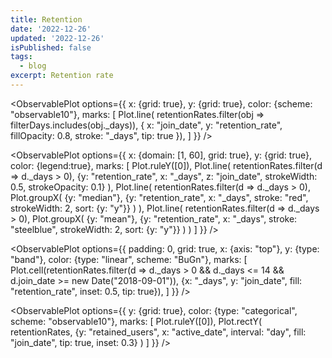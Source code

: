 ```yaml
---
title: Retention
date: '2022-12-26'
updated: '2022-12-26'
isPublished: false
tags:
  - blog
excerpt: Retention rate
---
```


<script>
    import ObservablePlot from '$lib/components/ObservablePlot.svelte';
    import * as Plot from '@observablehq/plot';
	import * as htl from 'htl';
    import data from '$lib/data/retention_rates.json';
    
    const filterDays = [1, 3, 7, 14, 28];

    const retentionRates = data.map(d => ({
        join_date: new Date(d.join_date),
        active_date: new Date(d.active_date),
        _days: +d._days,
        cohort_size: +d.cohort_size,
        retained_users: +d.retained_users,
        retention_rate: +d.retention_rate,
    }));

</script>

<ObservablePlot options={{
    x: {grid: true},
    y: {grid: true},
    color: {scheme: "observable10"},
    marks: [
      Plot.line(
        retentionRates.filter(obj => filterDays.includes(obj._days)),
        { x: "join_date", y: "retention_rate", fillOpacity: 0.8, stroke: "_days", tip: true }),
    ]
  }}
/>

<ObservablePlot options={{
        x: {domain: [1, 60], grid: true},
        y: {grid: true},
        color: {legend:true},
        marks: [
            Plot.ruleY([0]),
            Plot.line(
                retentionRates.filter(d => d._days > 0),
                {y: "retention_rate", x: "_days", z: "join_date", strokeWidth: 0.5, strokeOpacity: 0.1}
            ),
            Plot.line(
                retentionRates.filter(d => d._days > 0),
                Plot.groupX(
                    {y: "median"},
                    {y: "retention_rate", x: "_days", stroke: "red", strokeWidth: 2, sort: {y: "y"}}
                )
            ),
            Plot.line(
                retentionRates.filter(d => d._days > 0),
                Plot.groupX(
                {y: "mean"},
                {y: "retention_rate", x: "_days", stroke: "steelblue", strokeWidth: 2, sort: {y: "y"}}
                )
            )
        ]
    }}
/>

<ObservablePlot options={{
    padding: 0,
    grid: true,
    x: {axis: "top"},
    y: {type: "band"},
    color: {type: "linear", scheme: "BuGn"},
    marks: [
        Plot.cell(retentionRates.filter(d => d._days > 0 && d._days <= 14 && d.join_date >= new Date("2018-09-01")), {x: "_days", y: "join_date", fill: "retention_rate", inset: 0.5, tip: true}),
    ]
  }}
/>

<ObservablePlot options={{
    y: {grid: true},
    color: {type: "categorical", scheme: "observable10"},
    marks: [
        Plot.ruleY([0]),
        Plot.rectY(
            retentionRates,
                {y: "retained_users", x: "active_date", interval: "day", fill: "join_date", tip: true, inset: 0.3}
        )
    ]
  }}
/>
